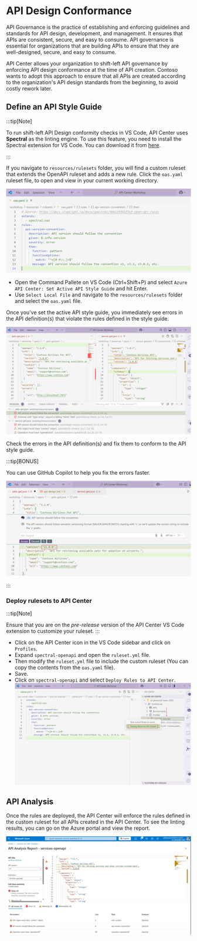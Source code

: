 # API Design Conformance

API Governance is the practice of establishing and enforcing guidelines and standards for API design, development, and management. It ensures that APIs are consistent, secure, and easy to consume. API governance is essential for organizations that are building APIs to ensure that they are well-designed, secure, and easy to consume.

API Center allows your organization to shift-left API governance by enforcing API design conformance at the time of API creation. Contoso wants to adopt this approach to ensure that all APIs are created according to the organization's API design standards from the beginning, to avoid costly rework later.

## Define an API Style Guide

:::tip[Note]

To run shift-left API Design conformity checks in VS Code, API Center uses **Spectral** as the linting engine. To use this feature, you need to install the Spectral extension for VS Code. You can download it from [here](https://marketplace.visualstudio.com/items?itemName=stoplight.spectral).

:::

If you navigate to `resources/rulesets` folder, you will find a custom ruleset that extends the OpenAPI ruleset and adds a new rule. Click the `oas.yaml` ruleset file, to open and view in your current working directory.

![Custom ruleset](/img/oas.jpg)

- Open the Command Pallete on VS Code (Ctrl+Shift+P) and select `Azure API Center: Set Active API Style Guide` and hit Enter.
- Use `Select Local File` and navigate to the `resources/rulesets` folder and select the `oas.yaml` file. 

Once you've set the active API style guide, you immediately see errors in the API definition(s) that violate the rules defined in the style guide.

![API Design check errors](/img/api-design-errors-vscode.jpg)

Check the errors in the API definition(s) and fix them to conform to the API style guide.

:::tip[BONUS]

You can use GitHub Copilot to help you fix the errors faster.

![API Design check errors fix with GH Copilot](/img/gh-copilot-design-fix.jpg)

:::

### Deploy rulesets to API Center

:::tip[Note]

Ensure that you are on the *pre-release* version of the API Center VS Code extension to customize your ruleset.
:::

- Click on the API Center icon in the VS Code sidebar and click on `Profiles`.
- Expand `spectral-openapi` and open the `ruleset.yml` file.
- Then modify the `ruleset.yml` file to include the custom ruleset (You can copy the contents from the `oas.yaml` file).
- Save.
- Click on `spectral-openapi` and select `Deploy Rules to API Center`.
 ![Deploy rulesets to API Center](/img/deploy-rules.jpg)

## API Analysis

Once the rules are deployed, the API Center will enforce the rules defined in the custom ruleset for all APIs created in the API Center. To see the linting results, you can go on the Azure portal and view the report.

![API Design check errors in Azure portal](/img/services-analysis-report.jpg)